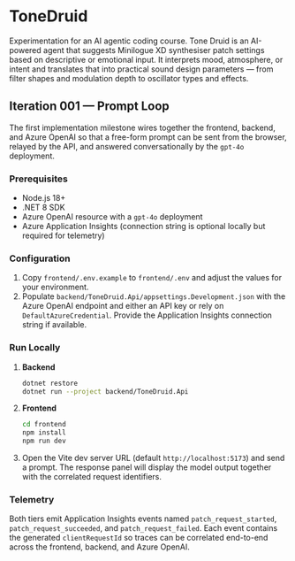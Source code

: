 # ToneDruid

Experimentation for an AI agentic coding course. Tone Druid is an AI-powered agent that suggests Minilogue XD synthesiser patch settings based on descriptive or emotional input. It interprets mood, atmosphere, or intent and translates that into practical sound design parameters — from filter shapes and modulation depth to oscillator types and effects.

## Iteration 001 — Prompt Loop
The first implementation milestone wires together the frontend, backend, and Azure OpenAI so that a free-form prompt can be sent from the browser, relayed by the API, and answered conversationally by the `gpt-4o` deployment.

### Prerequisites
- Node.js 18+
- .NET 8 SDK
- Azure OpenAI resource with a `gpt-4o` deployment
- Azure Application Insights (connection string is optional locally but required for telemetry)

### Configuration
1. Copy `frontend/.env.example` to `frontend/.env` and adjust the values for your environment.
2. Populate `backend/ToneDruid.Api/appsettings.Development.json` with the Azure OpenAI endpoint and either an API key or rely on `DefaultAzureCredential`. Provide the Application Insights connection string if available.

### Run Locally
1. **Backend**
   ```bash
   dotnet restore
   dotnet run --project backend/ToneDruid.Api
   ```
2. **Frontend**
   ```bash
   cd frontend
   npm install
   npm run dev
   ```
3. Open the Vite dev server URL (default `http://localhost:5173`) and send a prompt. The response panel will display the model output together with the correlated request identifiers.

### Telemetry
Both tiers emit Application Insights events named `patch_request_started`, `patch_request_succeeded`, and `patch_request_failed`. Each event contains the generated `clientRequestId` so traces can be correlated end-to-end across the frontend, backend, and Azure OpenAI.
